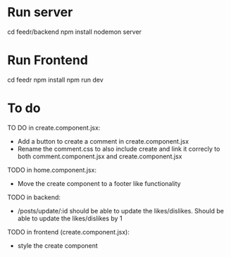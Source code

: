 # Run server
cd feedr/backend
npm install
nodemon server

# Run Frontend
cd feedr
npm install
npm run dev

# To do
TO DO in create.component.jsx:
 - Add a button to create a comment in create.component.jsx
 - Rename the comment.css to also include create and link it correcly to both comment.component.jsx and create.component.jsx

TODO in home.component.jsx:
 - Move the create component to a footer like functionality

TODO in backend:
 - /posts/update/:id should be able to update the likes/dislikes. Should be able to update the likes/dislikes by 1

TODO in frontend (create.component.jsx):
 - style the create component